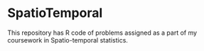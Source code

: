 # SpatioTemporal
This repository has R code of problems assigned as a part of my coursework in Spatio-temporal statistics.

